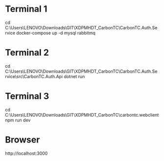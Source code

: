 # Terminal 1
cd C:\Users\LENOVO\Downloads\GIT\XDPMHDT_CarbonTC\CarbonTC.Auth.Service
docker-compose up -d mysql rabbitmq

# Terminal 2
cd C:\Users\LENOVO\Downloads\GIT\XDPMHDT_CarbonTC\CarbonTC.Auth.Service\src\CarbonTC.Auth.Api
dotnet run

# Terminal 3
cd C:\Users\LENOVO\Downloads\GIT\XDPMHDT_CarbonTC\carbontc.webclient
npm run dev

# Browser
http://localhost:3000

